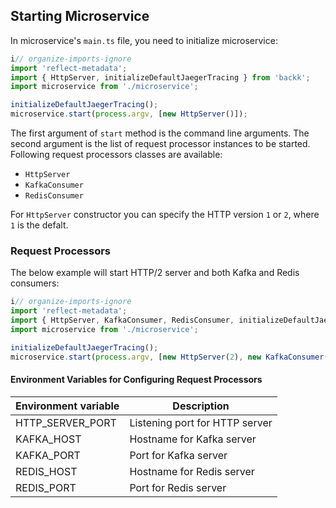 ## Starting Microservice

In microservice's `main.ts` file, you need to initialize microservice:

```ts
i// organize-imports-ignore
import 'reflect-metadata';
import { HttpServer, initializeDefaultJaegerTracing } from 'backk';
import microservice from './microservice';

initializeDefaultJaegerTracing();
microservice.start(process.argv, [new HttpServer()]);
```

The first argument of `start` method is the command line arguments.
The second argument is the list of request processor instances to be started.
Following request processors classes are available:
- `HttpServer`
- `KafkaConsumer`
- `RedisConsumer`

For `HttpServer` constructor you can specify the HTTP version `1` or `2`, where `1` is the defalt.

### Request Processors
The below example will start HTTP/2 server and both Kafka and Redis consumers:

```ts
i// organize-imports-ignore
import 'reflect-metadata';
import { HttpServer, KafkaConsumer, RedisConsumer, initializeDefaultJaegerTracing } from 'backk';
import microservice from './microservice';

initializeDefaultJaegerTracing();
microservice.start(process.argv, [new HttpServer(2), new KafkaConsumer(), new RedisConsumer()]);
```

#### Environment Variables for Configuring Request Processors

| Environment variable | Description                    | 
| -------------------- | ------------------------------ | 
| HTTP_SERVER_PORT     | Listening port for HTTP server | 
| KAFKA_HOST           | Hostname for Kafka server      |
| KAFKA_PORT           | Port for Kafka server          |
| REDIS_HOST           | Hostname for Redis server      |
| REDIS_PORT           | Port for Redis server          | 
